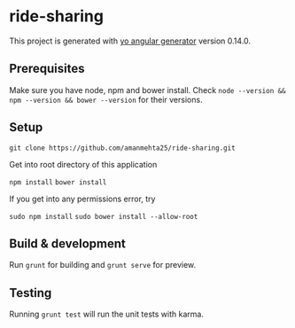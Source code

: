 # ride-sharing

This project is generated with [yo angular generator](https://github.com/yeoman/generator-angular)
version 0.14.0.

## Prerequisites

Make sure you have node, npm and bower install.
Check `node --version && npm --version && bower --version` for their versions.

## Setup

`git clone https://github.com/amanmehta25/ride-sharing.git`

Get into root directory of this application

`npm install`
`bower install`

If you get into any permissions error, try

`sudo npm install`
`sudo bower install --allow-root`


## Build & development

Run `grunt` for building and `grunt serve` for preview.

## Testing

Running `grunt test` will run the unit tests with karma.